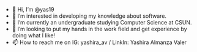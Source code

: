 - 👋 Hi, I’m @yas19
- 👀 I’m interested in developing my knowledge about software. 
- 🌱 I’m currently an undergraduate studying Computer Science at CSUN. 
- 💞️ I’m looking to put my hands in the work field and get experience by doing what I like!
- 📫 How to reach me on IG: yashira_av / LinkIn: Yashira Almanza Valer 

<!---
yashira19/yashira19 is a ✨ special ✨ repository because its `README.md` (this file) appears on your GitHub profile.
You can click the Preview link to take a look at your changes.
--->
